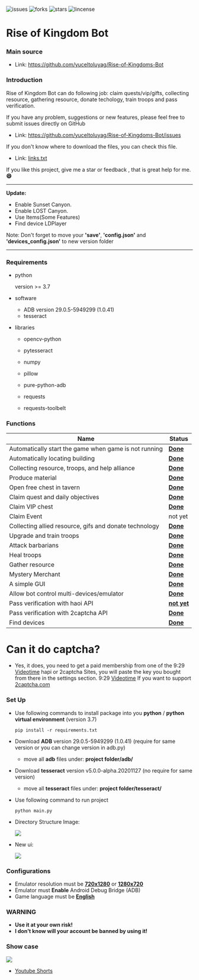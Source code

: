 ![issues](https://img.shields.io/github/issues/yuceltoluyag/Rise-of-Kingdoms-Bot)
![forks](https://img.shields.io/github/forks/yuceltoluyag/Rise-of-Kingdoms-Bot)
![stars](https://img.shields.io/github/stars/yuceltoluyag/Rise-of-Kingdoms-Bot)
![lincense](https://img.shields.io/github/license/yuceltoluyag/Rise-of-Kingdoms-Bot)

# Rise of Kingdom Bot

### **Main source**

- Link: https://github.com/yuceltoluyag/Rise-of-Kingdoms-Bot

### **Introduction**

Rise of Kingdom Bot can do following job: claim quests/vip/gifts, collecting resource, gathering resource, donate techology, train troops and pass verification.

If you have any problem, suggestions or new features, please feel free to submit issues directly on GitHub

- Link: https://github.com/yuceltoluyag/Rise-of-Kingdoms-Bot/issues

If you don't know where to download the files, you can check this file.

- Link: [links.txt](https://github.com/yuceltoluyag/Rise-of-Kingdoms-Bot/blob/main/links.txt)

If you like this project, give me a star or feedback , that is great help for me. **:smile:**

---

**Update:**

- Enable Sunset Canyon.
- Enable LOST Canyon.
- Use Items(Some Features)
- Find device LDPlayer

Note: Don't forget to move your **'save'**, **'config.json'** and **'devices_config.json'** to new version folder

---

### Requirements

- python

  version >= 3.7

- software

  - ADB version 29.0.5-5949299 (1.0.41)
  - tesseract

- libraries

  - opencv-python

  - pytesseract

  - numpy

  - pillow

  - pure-python-adb

  - requests

  - requests-toolbelt

### Functions

| Name                                                   | Status             |
| ------------------------------------------------------ | ------------------ |
| Automatically start the game when game is not running  | **<u>Done</u>**    |
| Automatically locating building                        | **<u>Done</u>**    |
| Collecting resource, troops, and help alliance         | **<u>Done</u>**    |
| Produce material                                       | **<u>Done</u>**    |
| Open free chest in tavern                              | **<u>Done</u>**    |
| Claim quest and daily objectives                       | **<u>Done</u>**    |
| Claim VIP chest                                        | **<u>Done</u>**    |
| Claim Event                                            | not yet            |
| Collecting allied resource, gifs and donate technology | **<u>Done</u>**    |
| Upgrade and train troops                               | <u>**Done**</u>    |
| Attack barbarians                                      | <u>**Done**</u>    |
| Heal troops                                            | <u>**Done**</u>    |
| Gather resource                                        | **<u>Done</u>**    |
| Mystery Merchant                                       | <u>**Done**</u>    |
| A simple GUI                                           | **<u>Done</u>**    |
| Allow bot control multi-devices/emulator               | **<u>Done</u>**    |
| Pass verification with haoi API                        | **<u>not yet</u>** |
| Pass verification with 2captcha API                    | **<u>Done</u>**    |
| Find devices                                           | **<u>Done</u>**    |

# Can it do captcha?

- Yes, it does, you need to get a paid membership from one of the 9:29 [Videotime](https://github.com/yuceltoluyag/Rise-of-Kingdoms-Bot#show-case) hapi or 2captcha Sites, you will paste the key you bought from there in the settings section. 9:29 [Videotime](https://github.com/yuceltoluyag/Rise-of-Kingdoms-Bot#show-case) If you want to support [2captcha.com](https://2captcha.com?from=11847506)

### Set Up

- Use following commands to install package into you **python** / **python virtual environment** (version 3.7)

  ```
  pip install -r requirements.txt

  ```

- Download **ADB** version 29.0.5-5949299 (1.0.41) (require for same version or you can change version in adb.py)

  - move all **adb** files under: **project folder/adb/**

- Download **tesseract** version v5.0.0-alpha.20201127 (no require for same version)

  - move all **tesseract** files under: **project folder/tesseract/**

- Use following command to run project

  ```
  python main.py
  ```

- Directory Structure Image:

  ![](https://github.com/yuceltoluyag/Rise-of-Kingdoms-Bot/blob/main/docs/structure.png?raw=true)

- New ui:

  ![](https://github.com/yuceltoluyag/Rise-of-Kingdoms-Bot/blob/main/docs/new_ui.png?raw=true)

### Configurations

- Emulator resolution must be <u>**720x1280**</u> or <u>**1280x720**</u>
- Emulator must **Enable** Android Debug Bridge (ADB)
- Game language must be <u>**English**</u>

### WARNING

- **Use it at your own risk!**
- **I don't know will your account be banned by using it!**

### Show case

[![](https://markdown-videos.deta.dev/youtube/6IObh_HJvrk)](https://youtu.be/6IObh_HJvrk)

- [Youtube Shorts](https://www.youtube.com/@yuceltoluyag/shorts)
